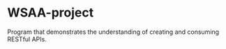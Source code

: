 # WSAA-project
 Program that demonstrates the understanding of creating and consuming  RESTful APIs.
